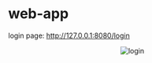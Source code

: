 # web-app

login page: http://127.0.0.1:8080/login

<p align="center">
<img src="https://i.ibb.co/m0mKDPv/login.jpg" alt="login" border="0">
</p>
